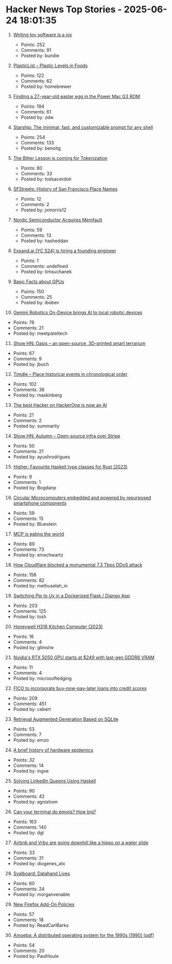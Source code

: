 # Hacker News Top Stories - 2025-06-24 18:01:35

1. [Writing toy software is a joy](https://blog.jsbarretto.com/post/software-is-joy)
   - Points: 252
   - Comments: 91
   - Posted by: bundie

2. [PlasticList – Plastic Levels in Foods](https://www.plasticlist.org/)
   - Points: 122
   - Comments: 62
   - Posted by: homebrewer

3. [Finding a 27-year-old easter egg in the Power Mac G3 ROM](https://www.downtowndougbrown.com/2025/06/finding-a-27-year-old-easter-egg-in-the-power-mac-g3-rom/)
   - Points: 194
   - Comments: 61
   - Posted by: zdw

4. [Starship: The minimal, fast, and customizable prompt for any shell](https://starship.rs/)
   - Points: 254
   - Comments: 133
   - Posted by: benoitg

5. [The Bitter Lesson is coming for Tokenization](https://lucalp.dev/bitter-lesson-tokenization-and-blt/)
   - Points: 80
   - Comments: 33
   - Posted by: todsacerdoti

6. [SFStreets: History of San Francisco Place Names](http://sfstreets.noahveltman.com/)
   - Points: 12
   - Comments: 2
   - Posted by: jxmorris12

7. [Nordic Semiconductor Acquires Memfault](https://www.nordicsemi.com/Nordic-news/2025/06/Nordic-Semiconductor-acquires-Memfault)
   - Points: 59
   - Comments: 13
   - Posted by: hasheddan

8. [Expand.ai (YC S24) is hiring a founding engineer](undefined)
   - Points: 1
   - Comments: undefined
   - Posted by: timsuchanek

9. [Basic Facts about GPUs](https://damek.github.io/random/basic-facts-about-gpus/)
   - Points: 150
   - Comments: 25
   - Posted by: ibobev

10. [Gemini Robotics On-Device brings AI to local robotic devices](https://deepmind.google/discover/blog/gemini-robotics-on-device-brings-ai-to-local-robotic-devices/)
   - Points: 76
   - Comments: 21
   - Posted by: meetpateltech

11. [Show HN: Oasis – an open-source, 3D-printed smart terrarium](https://github.com/justbuchanan/oasis)
   - Points: 67
   - Comments: 9
   - Posted by: jbuch

12. [Timdle – Place historical events in chronological order](https://www.timdle.com/)
   - Points: 102
   - Comments: 36
   - Posted by: maskinberg

13. [The best Hacker on HackerOne is now an AI](https://xbow.com/blog/top-1-how-xbow-did-it/)
   - Points: 21
   - Comments: 2
   - Posted by: summarity

14. [Show HN: Autumn – Open-source infra over Stripe](https://github.com/useautumn/autumn)
   - Points: 50
   - Comments: 21
   - Posted by: ayushrodrigues

15. [Higher: Favourite Haskell type classes for Rust (2023)](https://github.com/bodil/higher)
   - Points: 9
   - Comments: 1
   - Posted by: Bogdanp

16. [Circular Microcomputers embedded and powered by repurposed smartphone components](https://citronics.eu/)
   - Points: 59
   - Comments: 15
   - Posted by: Bluestein

17. [MCP is eating the world](https://www.stainless.com/blog/mcp-is-eating-the-world--and-its-here-to-stay)
   - Points: 89
   - Comments: 73
   - Posted by: emschwartz

18. [How Cloudflare blocked a monumental 7.3 Tbps DDoS attack](https://blog.cloudflare.com/defending-the-internet-how-cloudflare-blocked-a-monumental-7-3-tbps-ddos/)
   - Points: 158
   - Comments: 82
   - Posted by: methuselah_in

19. [Switching Pip to Uv in a Dockerized Flask / Django App](https://nickjanetakis.com/blog/switching-pip-to-uv-in-a-dockerized-flask-or-django-app)
   - Points: 203
   - Comments: 125
   - Posted by: tosh

20. [Honeywell H316 Kitchen Computer (2023)](https://kbd.news/Honeywell-H316-kitchen-computer-1940.html)
   - Points: 16
   - Comments: 4
   - Posted by: glimshe

21. [Nvidia's RTX 5050 GPU starts at $249 with last-gen GDDR6 VRAM](https://www.theverge.com/news/692045/nvidia-geforce-rtx-5050-desktop-laptop-gpu-gddr6-gddr7)
   - Points: 11
   - Comments: 4
   - Posted by: microsoftedging

22. [FICO to incorporate buy-now-pay-later loans into credit scores](https://www.axios.com/2025/06/23/fico-credit-scores-bnpl-buy-now-pay-later)
   - Points: 209
   - Comments: 451
   - Posted by: cebert

23. [Retrieval Augmented Generation Based on SQLite](https://github.com/ggozad/haiku.rag)
   - Points: 53
   - Comments: 7
   - Posted by: emzo

24. [A brief history of hardware epidemics](https://eclecticlight.co/2025/06/21/a-brief-history-of-hardware-epidemics/)
   - Points: 32
   - Comments: 14
   - Posted by: ingve

25. [Solving LinkedIn Queens Using Haskell](https://imiron.io/post/linkedin-queens/)
   - Points: 90
   - Comments: 42
   - Posted by: agnishom

26. [Can your terminal do emojis? How big?](https://dgl.cx/2025/06/can-your-terminal-do-emojis)
   - Points: 163
   - Comments: 140
   - Posted by: dgl

27. [Airbnb and Vrbo are going downhill like a hippo on a water slide](https://www.washingtonpost.com/opinions/2025/06/19/vacation-rentals-airbnb-vrbo/)
   - Points: 33
   - Comments: 31
   - Posted by: diogenes_atx

28. [Svalboard: Datahand Lives](https://svalboard.com/)
   - Points: 60
   - Comments: 24
   - Posted by: morganvenable

29. [New Firefox Add-On Policies](https://blog.mozilla.org/addons/2025/06/23/updated-add-on-policies-simplified-clarified/)
   - Points: 57
   - Comments: 18
   - Posted by: ReadCarlBarks

30. [Amoeba: A distributed operating system for the 1990s (1990) [pdf]](https://www.cs.cornell.edu/home/rvr/papers/Amoeba1990s.pdf)
   - Points: 54
   - Comments: 20
   - Posted by: PaulHoule

